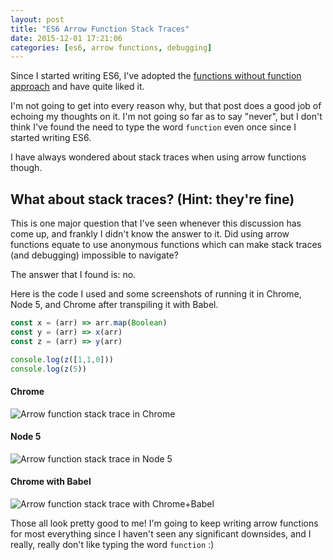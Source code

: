 ```yaml
---
layout: post
title: "ES6 Arrow Function Stack Traces"
date: 2015-12-01 17:21:06
categories: [es6, arrow functions, debugging]
---
```


Since I started writing ES6, I've adopted the [functions without function approach](https://medium.com/@ryanflorence/functions-without-function-bc356ed34a2f) and have quite liked it.

I'm not going to get into every reason why, but that post does a good job of echoing my thoughts on it. I'm not going so far as to say "never", but I don't think I've found the need to type the word `function` even once since I started writing ES6.

I have always wondered about stack traces when using arrow functions though.

<!-- more -->

## What about stack traces? (Hint: they're fine)

This is one major question that I've seen whenever this discussion has come up, and frankly I didn't know the answer to it. Did using arrow functions equate to use anonymous functions which can make stack traces (and debugging) impossible to navigate?

The answer that I found is: no.

Here is the code I used and some screenshots of running it in Chrome, Node 5, and Chrome after transpiling it with Babel.

```js
const x = (arr) => arr.map(Boolean)
const y = (arr) => x(arr)
const z = (arr) => y(arr)

console.log(z([1,1,0]))
console.log(z(5))
```

#### Chrome

![Arrow function stack trace in Chrome](https://cldup.com/vfAatPFYxp.png)

#### Node 5

![Arrow function stack trace in Node 5](https://cldup.com/ye8BxR-4eS.png)

#### Chrome with Babel

![Arrow function stack trace with Chrome+Babel](https://cldup.com/RigPf5hlmg.png)

Those all look pretty good to me! I'm going to keep writing arrow functions for most everything since I haven't seen any significant downsides, and I really, really don't like typing the word `function` :)